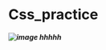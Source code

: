 # Css_practice
##### ![image](https://github.com/user-attachments/assets/846b2cf8-bba1-47d6-b679-d74dc75951ce) hhhhh

 
